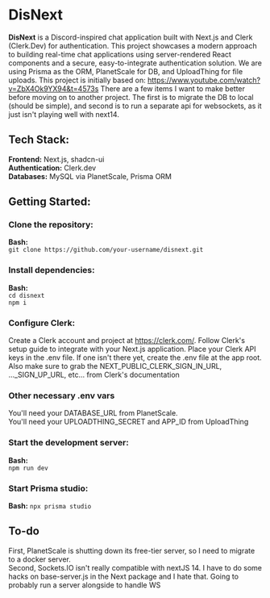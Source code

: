 # DisNext

**DisNext** is a Discord-inspired chat application built with Next.js and Clerk (Clerk.Dev) for authentication. This project showcases a modern approach to building real-time chat applications using server-rendered React components and a secure, easy-to-integrate authentication solution. We are using Prisma as the ORM, PlanetScale for DB, and UploadThing for file uploads. This project is initially based on: https://www.youtube.com/watch?v=ZbX4Ok9YX94&t=4573s
There are a few items I want to make better before moving on to another project. The first is to migrate the DB to local (should be simple), and second is to run a separate api for websockets, as it just isn't playing well with next14.

## Tech Stack:

**Frontend:** Next.js, shadcn-ui  
**Authentication:** Clerk.dev  
**Databases:** MySQL via PlanetScale, Prisma ORM

## Getting Started:

### Clone the repository:

**Bash:**  
`git clone https://github.com/your-username/disnext.git`

### Install dependencies:

**Bash:**  
`cd disnext`  
`npm i`

### Configure Clerk:

Create a Clerk account and project at https://clerk.com/.
Follow Clerk's setup guide to integrate with your Next.js application.
Place your Clerk API keys in the .env file. If one isn't there yet, create the .env file at the app root. Also make sure to grab the NEXT_PUBLIC_CLERK_SIGN_IN_URL, ...\_SIGN_UP_URL, etc... from Clerk's documentation

### Other necessary .env vars

You'll need your DATABASE_URL from PlanetScale.  
You'll need your UPLOADTHING_SECRET and APP_ID from UploadThing

### Start the development server:

**Bash:**  
`npm run dev`

### Start Prisma studio:

**Bash:**
`npx prisma studio`

## To-do

First, PlanetScale is shutting down its free-tier server, so I need to migrate to a docker server.  
Second, Sockets.IO isn't really compatible with nextJS 14. I have to do some hacks on base-server.js in the Next package and I hate that. Going to probably run a server alongside to handle WS
